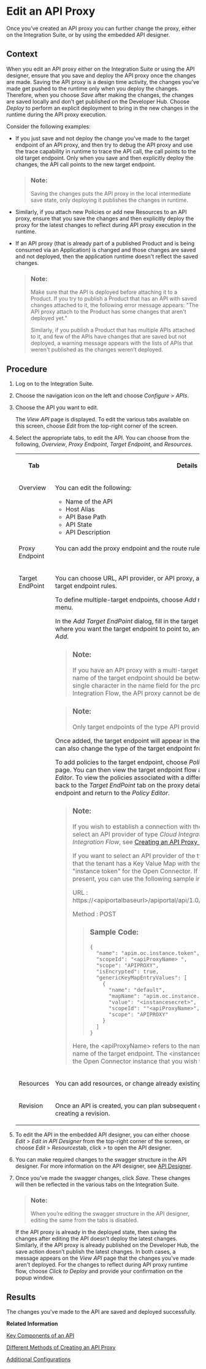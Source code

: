 <!-- loioa64b952578f84161829439c3ee6e967b -->

# Edit an API Proxy

Once you’ve created an API proxy you can further change the proxy, either on the Integration Suite, or by using the embedded API designer.



## Context

When you edit an API proxy either on the Integration Suite or using the API designer, ensure that you save and deploy the API proxy once the changes are made. Saving the API proxy is a design time activity, the changes you've made get pushed to the runtime only when you deploy the changes. Therefore, when you choose *Save* after making the changes, the changes are saved locally and don’t get published on the Developer Hub. Choose *Deploy* to perform an explicit deployment to bring in the new changes in the runtime during the API proxy execution.

Consider the following examples:

-   If you just save and not deploy the change you've made to the target endpoint of an API proxy, and then try to debug the API proxy and use the trace capability in runtime to trace the API call, the call points to the old target endpoint. Only when you save and then explicitly deploy the changes, the API call points to the new target endpoint.

    > ### Note:  
    > Saving the changes puts the API proxy in the local intermediate save state, only deploying it publishes the changes in runtime.

-   Similarly, if you attach new Policies or add new Resources to an API proxy, ensure that you save the changes and then explicitly deploy the proxy for the latest changes to reflect during API proxy execution in the runtime.

-   If an API proxy \(that is already part of a published Product and is being consumed via an Application\) is changed and those changes are saved and not deployed, then the application runtime doesn't reflect the saved changes.

    > ### Note:  
    > Make sure that the API is deployed before attaching it to a Product. If you try to publish a Product that has an API with saved changes attached to it, the following error message appears: "The API proxy attach to the Product has some changes that aren't deployed yet."
    > 
    > Similarly, if you publish a Product that has multiple APIs attached to it, and few of the APIs have changes that are saved but not deployed, a warning message appears with the lists of APIs that weren't published as the changes weren’t deployed.




## Procedure

1.  Log on to the Integration Suite.

2.  Choose the navigation icon on the left and choose *Configure* \> *APIs*.

3.  Choose the API you want to edit.

    The *View API* page is displayed. To edit the various tabs available on this screen, choose *Edit* from the top-right corner of the screen.

4.  Select the appropriate tabs, to edit the API. You can choose from the following, *Overview*, *Proxy Endpoint*, *Target Endpoint*, and *Resources*.


    <table>
    <tr>
    <th valign="top">

    Tab
    
    </th>
    <th valign="top">

    Details
    
    </th>
    </tr>
    <tr>
    <td valign="top">
    
    Overview
    
    </td>
    <td valign="top">
    
    You can edit the following:

    -   Name of the API
    -   Host Alias
    -   API Base Path
    -   API State
    -   API Description


    
    </td>
    </tr>
    <tr>
    <td valign="top">
    
    Proxy Endpoint
    
    </td>
    <td valign="top">
    
    You can add the proxy endpoint and the route rules.
    
    </td>
    </tr>
    <tr>
    <td valign="top">
    
    Target EndPoint
    
    </td>
    <td valign="top">
    
    You can choose URL, API provider, or API proxy, as the target endpoint as well as enter target endpoint rules.

    To define multiple-target endpoints, choose *Add* next to the *Target EndPoint* dropdown menu.

    In the *Add Target EndPoint* dialog, fill in the target endpoint *Name*, select the *API Provider*, where you want the target endpoint to point to, and specify the *Relative URL*, then choose *Add*.

    > ### Note:  
    > If you have an API proxy with a multi-target endpoint, it is recommended that the name of the target endpoint should be between 2 and 255 characters. If you enter a single character in the name field for the provider types OpenConnector or Cloud Integration Flow, the API proxy cannot be deployed to the runtime.

    > ### Note:  
    > Only target endpoints of the type API provider can be added in this dialog.

    Once added, the target endpoint will appear in the *Target EndPoint*dropdown menu. You can also change the type of the target endpoint from API provider to API proxy or URL.

    To add policies to the target endpoint, choose *Policies* from the top-right corner of the page. You can then view the target endpoint flow and the policies applied to it in the *Policy Editor*. To view the policies associated with a different target endpoint, you can navigate back to the *Target EndPoint* tab on the proxy details page. Select the desired target endpoint and return to the *Policy Editor*.

    > ### Note:  
    > If you wish to establish a connection with the Cloud Integration system, you must select an API provider of type *Cloud Integration Flow*. For more information on *Cloud Integration Flow*, see [Creating an API Proxy using SAP Cloud Integration API Provider](creating-an-api-proxy-using-sap-cloud-integration-api-provider-aefbd74.md).
    > 
    > If you want to select an API provider of the type *Open Connector*, please make sure that the tenant has a Key Value Map with the "kvm-map-name" that includes the "instance token" for the Open Connector. If this Key Value Map is not already present, you can use the following sample information to create it:
    > 
    > URL : https://<apiportalbaseurl\>/apiportal/api/1.0/Management.svc/GenericKeyMapEntries
    > 
    > Method : POST
    > 
    > > ### Sample Code:  
    > > ```
    > > {
    > >   "name": "apim.oc.instance.token",
    > >   "scopeId": "<apiProxyName> ",
    > >   "scope": "APIPROXY",
    > >   "isEncrypted": true,
    > >   "genericKeyMapEntryValues": [
    > >     {
    > >       "name": "default",
    > >       "mapName": "apim.oc.instance.token",
    > >       "value": "<instancesecret>",
    > >       "scopeId": ""<apiProxyName>",
    > >       "scope": "APIPROXY"
    > >     }
    > >   ]
    > > }
    > > 
    > > ```
    > 
    > Here, the <apiProxyName\> refers to the name of the API proxy, and \`default\` is the name of the target endpoint. The <instancesecret\> is the secret key associated with the Open Connector instance that you wish to establish a connection with.


    
    </td>
    </tr>
    <tr>
    <td valign="top">
    
    Resources
    
    </td>
    <td valign="top">
    
    You can add resources, or change already existing ones.
    
    </td>
    </tr>
    <tr>
    <td valign="top">
    
    Revision
    
    </td>
    <td valign="top">
    
    Once an API is created, you can plan subsequent compatible changes to the API by creating a revision.
    
    </td>
    </tr>
    </table>
    
5.  To edit the API in the embedded API designer, you can either choose *Edit* \> *Edit in API Designer* from the top-right corner of the screen, or choose *Edit* \> *Resources*tab, click *\>* to open the API designer.

6.  You can make required changes to the swagger structure in the API designer. For more information on the API designer, see [API Designer](api-designer-51f3ca1.md).

7.  Once you've made the swagger changes, click *Save*. These changes will then be reflected in the various tabs on the Integration Suite.

    > ### Note:  
    > When you’re editing the swagger structure in the API designer, editing the same from the tabs is disabled.

    If the API proxy is already in the deployed state, then saving the changes after editing the API doesn’t deploy the latest changes. Similarly, if the API proxy is already published on the Developer Hub, the save action doesn’t publish the latest changes. In both cases, a message appears on the *View API* page that the changes you've made aren't deployed. For the changes to reflect during API proxy runtime flow, choose *Click to Deploy* and provide your confirmation on the popup window.




<a name="loioa64b952578f84161829439c3ee6e967b__result_nll_gkb_2qb"/>

## Results

The changes you've made to the API are saved and deployed successfully.

**Related Information**  


[Key Components of an API](key-components-of-an-api-19c0654.md "This section introduces you to some of the key components of an API that you need to know before building APIs.")

[Different Methods of Creating an API Proxy](different-methods-of-creating-an-api-proxy-4ac0431.md "An API proxy is the data object that contains all the functionality to be executed when an external user wants to access the backend service.")

[Additional Configurations](additional-configurations-de7285c.md " ")

